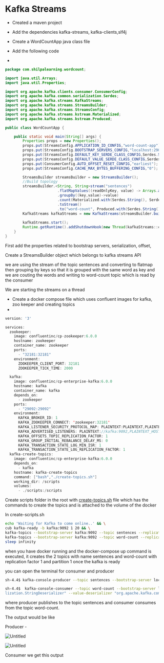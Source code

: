 # Kafka Streams

- Created a maven project
- Add the dependencies kafka-streams, kafka-clients,slf4j
- Create a WordCountApp java class file
- Add the following code

- 

```java
package com.shilpalearning.wordcount;

import java.util.Arrays;
import java.util.Properties;

import org.apache.kafka.clients.consumer.ConsumerConfig;
import org.apache.kafka.common.serialization.Serdes;
import org.apache.kafka.streams.KafkaStreams;
import org.apache.kafka.streams.StreamsBuilder;
import org.apache.kafka.streams.StreamsConfig;
import org.apache.kafka.streams.kstream.Materialized;
import org.apache.kafka.streams.kstream.Produced;

public class WordCountApp {

	public static void main(String[] args) {
		Properties props = new Properties();
		props.put(StreamsConfig.APPLICATION_ID_CONFIG,"word-count-app");
		props.put(StreamsConfig.BOOTSTRAP_SERVERS_CONFIG,"localhost:29092");
		props.put(StreamsConfig.DEFAULT_KEY_SERDE_CLASS_CONFIG,Serdes.String().getClass());
		props.put(StreamsConfig.DEFAULT_VALUE_SERDE_CLASS_CONFIG,Serdes.String().getClass());
		props.put(ConsumerConfig.AUTO_OFFSET_RESET_CONFIG,"earliest");
		props.put(StreamsConfig.CACHE_MAX_BYTES_BUFFERING_CONFIG,"0");

		StreamsBuilder streamsBuilder = new StreamsBuilder();
		//Build topology
		streamsBuilder.<String, String>stream("sentences")
						.flatMapValues((readOnlyKey, value) -> Arrays.asList(value.toLowerCase().split(" ")))
						.groupBy((key,value)->value)
						.count(Materialized.with(Serdes.String(), Serdes.Long()))
						.toStream()
						.to("word-count", Produced.with(Serdes.String(),Serdes.Long()));
		KafkaStreams kafkaStreams = new KafkaStreams(streamsBuilder.build(), props);
		
		kafkaStreams.start();
		Runtime.getRuntime().addShutdownHook(new Thread(kafkaStreams::close));
	}
}
```
First add the properties related to bootstrap servers, serialization, offset,

Create a StreamsBuilder object which belongs to kafka streams API

we are using the stream of the topic sentences and converting to flatmap then grouping by keys so that it is grouped with the same word as key and we are couting the words and writing to word-count topic which is read by the consumer

We are starting the streams on a thread

- Create a docker compose file which uses confluent images for kafka, zoo keeper and creating topics
- 

```java
version: '3'

services:
  zookeeper:
    image: confluentinc/cp-zookeeper:6.0.0
    hostname: zookeeper
    container_name: zookeeper
    ports:
      - "32181:32181"
    environment:
      ZOOKEEPER_CLIENT_PORT: 32181
      ZOOKEEPER_TICK_TIME: 2000

  kafka:
    image: confluentinc/cp-enterprise-kafka:6.0.0
    hostname: kafka
    container_name: kafka
    depends_on:
      - zookeeper
    ports:
      - "29092:29092"
    environment:
      KAFKA_BROKER_ID: 1
      KAFKA_ZOOKEEPER_CONNECT: 'zookeeper:32181'
      KAFKA_LISTENER_SECURITY_PROTOCOL_MAP: PLAINTEXT:PLAINTEXT,PLAINTEXT_HOST:PLAINTEXT
      KAFKA_ADVERTISED_LISTENERS: PLAINTEXT://kafka:9092,PLAINTEXT_HOST://localhost:29092
      KAFKA_OFFSETS_TOPIC_REPLICATION_FACTOR: 1
      KAFKA_GROUP_INITIAL_REBALANCE_DELAY_MS: 0
      KAFKA_TRANSACTION_STATE_LOG_MIN_ISR: 1
      KAFKA_TRANSACTION_STATE_LOG_REPLICATION_FACTOR: 1
  kafka-create-topics:
    image: confluentinc/cp-enterprise-kafka:6.0.0
    depends_on:
      - kafka
    hostname: kafka-create-topics
    command: ["bash","./create-topics.sh"]
    working_dir: /scripts
    volumes: 
      - ./scripts:/scripts
```

Create scripts folder in the root with [create-topics.sh](http://create-topics.sh) file which has the commands to create the topics and is attached to the volume of the docker

In create-scripts.sh

```bash
echo 'Waiting for Kafka to come online..' && \
cub kafka-ready -b kafka:9092 1 20 && \
kafka-topics --bootstrap-server kafka:9092 --topic sentences --replication-factor 1 --partitions 1 --create && \
kafka-topics --bootstrap-server kafka:9092 --topic word-count --replication-factor 1 --partitions 1 --create && \
sleep infinity
```

when you have docker running and the docker-compose up command is executed, it creates the 2 topics with name sentences and word-count with replication factor 1 and partition 1 once the kafka is ready

you can open the terminal for consumer and producer

```bash
sh-4.4$ kafka-console-producer --topic sentences --bootstrap-server localhost:9092
```

```bash
sh-4.4$  kafka-console-consumer --topic word-count --bootstrap-server localhost:9092 --from-beginning --property print.key=true --property key.seperators=" : " --key-deserializer "org.apache.kafka.common.seria
lization.StringDeserializer" --value-deserializer "org.apache.kafka.common.serialization.LongDeserializer"
```

where producer publishes to the topic sentences and consumer consumes from the topic word-count.

The output would be like

Producer - 

![Untitled](https://s3-us-west-2.amazonaws.com/secure.notion-static.com/dc70dda6-2880-4fb8-98c8-e1aa8cdb90cb/Untitled.png)

![Untitled](https://s3-us-west-2.amazonaws.com/secure.notion-static.com/ec77d224-dd21-43cd-abbf-560e9178bee6/Untitled.png)

Consumer we get this output
